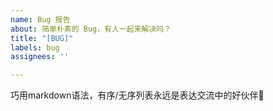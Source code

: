 ```yaml
---
name: Bug 报告
about: 简单朴素的 Bug，有人一起来解决吗？
title: "[BUG]"
labels: bug
assignees: ''

---
```


巧用markdown语法，有序/无序列表永远是表达交流中的好伙伴🎉
